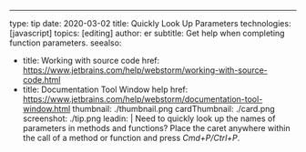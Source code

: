 ---
type: tip
date: 2020-03-02
title: Quickly Look Up Parameters
technologies: [javascript]
topics: [editing]
author: er
subtitle: Get help when completing function parameters.
seealso:
- title: Working with source code
  href: https://www.jetbrains.com/help/webstorm/working-with-source-code.html
- title: Documentation Tool Window help
  href: https://www.jetbrains.com/help/webstorm/documentation-tool-window.html
thumbnail: ./thumbnail.png
cardThumbnail: ./card.png
screenshot: ./tip.png
leadin: |
  Need to quickly look up the names of parameters in methods and functions? Place the caret 
  anywhere within the call of a method or function and press *Cmd+P/Ctrl+P*. 
